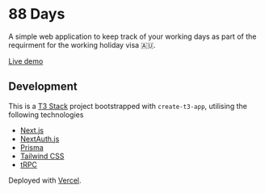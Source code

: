 # 88 Days

A simple web application to keep track of your working days as part of the requirment for the working holiday visa :australia:.

[Live demo](https://88-days.vercel.app/) 

## Development

This is a [T3 Stack](https://create.t3.gg/) project bootstrapped with `create-t3-app`, utilising the following technologies

- [Next.js](https://nextjs.org)
- [NextAuth.js](https://next-auth.js.org)
- [Prisma](https://prisma.io)
- [Tailwind CSS](https://tailwindcss.com)
- [tRPC](https://trpc.io)

Deployed with [Vercel](https://create.t3.gg/en/deployment/vercel).
